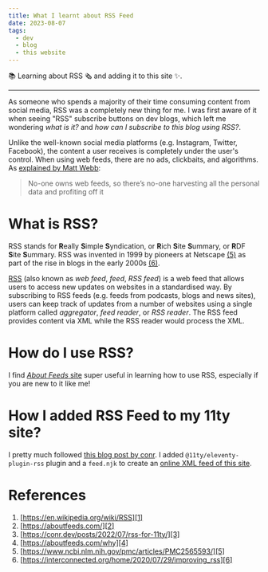 ```yaml
---
title: What I learnt about RSS Feed
date: 2023-08-07
tags:
  - dev
  - blog
  - this website
---
```


📚 Learning about RSS 🗞️ and adding it to this site ✨.

---

As someone who spends a majority of their time consuming content from social media, RSS was a completely new thing for me. I was first aware of it when seeing "RSS" subscribe buttons on dev blogs, which left me wondering _what is it?_ and _how can I subscribe to this blog using RSS?_.

Unlike the well-known social media platforms (e.g. Instagram, Twitter, Facebook), the content a user receives is completely under the user's control. When using web feeds, there are no ads, clickbaits, and algorithms. As [explained by Matt Webb][4]:

> No-one owns web feeds, so there’s no-one harvesting all the personal data and profiting off it

# What is RSS?

RSS stands for **R**eally **S**imple **S**yndication, or **R**ich **S**ite **S**ummary, or **R**DF **S**ite **S**ummary. RSS was invented in 1999 by pioneers at Netscape [(5)][5] as part of the rise in blogs in the early 2000s [(6)][6].

[RSS][1] (also known as _web feed_, _feed_, _RSS feed_) is a web feed that allows users to access new updates on websites in a standardised way. By subscribing to RSS feeds (e.g. feeds from podcasts, blogs and news sites), users can keep track of updates from a number of websites using a single platform called _aggregator_, _feed reader_, or _RSS reader_. The RSS feed provides content via XML while the RSS reader would process the XML.

# How do I use RSS?

I find [_About Feeds_ site][2] super useful in learning how to use RSS, especially if you are new to it like me!

# How I added RSS Feed to my 11ty site?

I pretty much followed [this blog post by conr][3]. I added `@11ty/eleventy-plugin-rss` plugin and a `feed.njk` to create an [online XML feed of this site](/feed.xml).

# References

1. [https://en.wikipedia.org/wiki/RSS][1]
2. [https://aboutfeeds.com/][2]
3. [https://conr.dev/posts/2022/07/rss-for-11ty/][3]
4. [https://aboutfeeds.com/why][4]
5. [https://www.ncbi.nlm.nih.gov/pmc/articles/PMC2565593/][5]
6. [https://interconnected.org/home/2020/07/29/improving_rss][6]

[1]: https://en.wikipedia.org/wiki/RSS
[2]: https://aboutfeeds.com/
[3]: https://conr.dev/posts/2022/07/rss-for-11ty/
[4]: https://aboutfeeds.com/why
[5]: https://www.ncbi.nlm.nih.gov/pmc/articles/PMC2565593/
[6]: https://interconnected.org/home/2020/07/29/improving_rss
